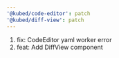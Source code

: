 ```yaml
---
'@kubed/code-editor': patch
'@kubed/diff-view': patch
---
```


1. fix: CodeEditor yaml worker error
2. feat: Add DiffView component
